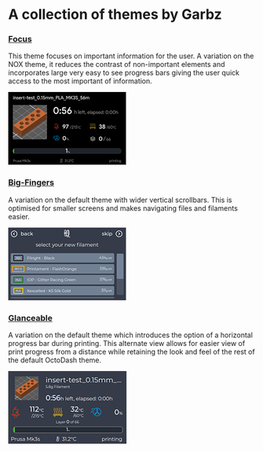 # A collection of themes by Garbz

### [Focus](Focus/) ###
This theme focuses on important information for the user. A variation on the NOX theme, it reduces the contrast of non-important elements and incorporates large very easy to see progress bars giving the user quick access to the most important of information. 

![Icon Focus Theme](Focus/screenshots/icon.png)

### [Big-Fingers](BigFingers/) ###
A variation on the default theme with wider vertical scrollbars. This is optimised for smaller screens and makes navigating files and filaments easier.

![Icon BigFingers Theme](BigFingers/screenshots/icon.png)

### [Glanceable](Glanceable/) ###
A variation on the default theme which introduces the option of a horizontal progress bar during printing. This alternate view allows for easier view of print progress from a distance while retaining the look and feel of the rest of the default OctoDash theme.

![Icon Glanceable Theme](Glanceable/screenshots/icon.png)